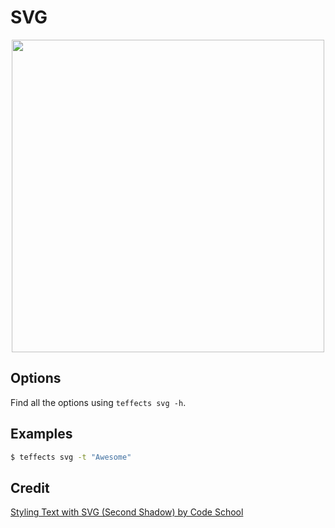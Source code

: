# SVG

<p align="center">
<img width="500" src="https://raw.githubusercontent.com/shinokada/teffects/main/images/svg.png" />
</p>

## Options

Find all the options using `teffects svg -h`.

## Examples

```sh
$ teffects svg -t "Awesome"
```

## Credit

[Styling Text with SVG (Second Shadow) by Code School](https://codepen.io/team/codeschool/pen/BKrRwg/)